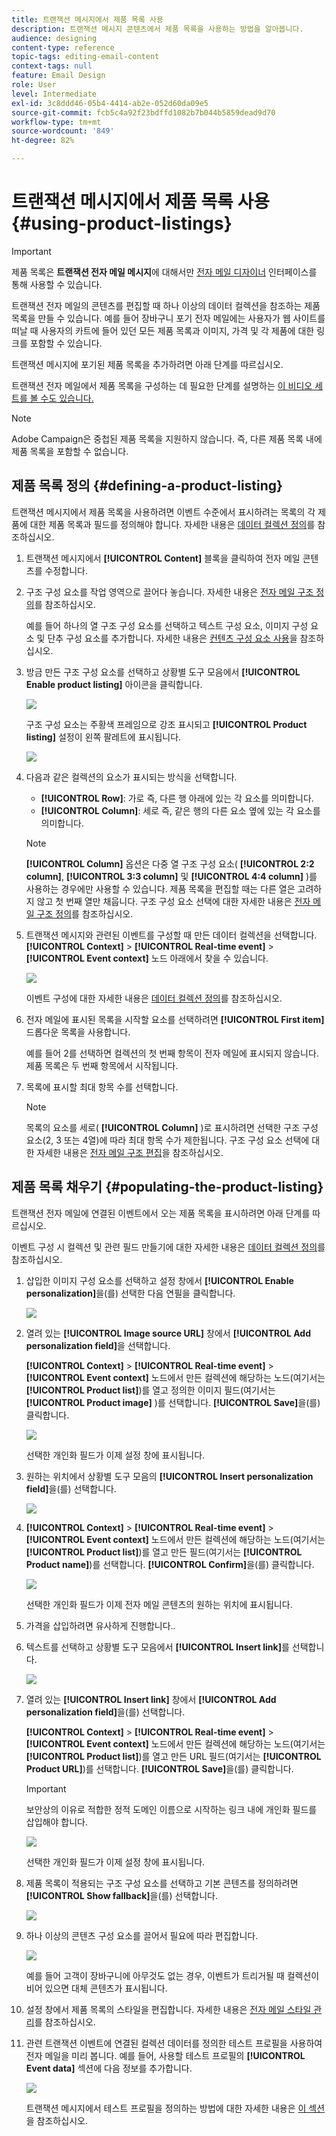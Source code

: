 ```yaml
---
title: 트랜잭션 메시지에서 제품 목록 사용
description: 트랜잭션 메시지 콘텐츠에서 제품 목록을 사용하는 방법을 알아봅니다.
audience: designing
content-type: reference
topic-tags: editing-email-content
context-tags: null
feature: Email Design
role: User
level: Intermediate
exl-id: 3c8ddd46-05b4-4414-ab2e-052d60da09e5
source-git-commit: fcb5c4a92f23bdffd1082b7b044b5859dead9d70
workflow-type: tm+mt
source-wordcount: '849'
ht-degree: 82%

---
```


# 트랜잭션 메시지에서 제품 목록 사용 {#using-product-listings}

>[!IMPORTANT]
>
>제품 목록은 **트랜잭션 전자 메일 메시지**&#x200B;에 대해서만 [전자 메일 디자이너](../../designing/using/designing-content-in-adobe-campaign.md#email-designer-interface) 인터페이스를 통해 사용할 수 있습니다.

트랜잭션 전자 메일의 콘텐츠를 편집할 때 하나 이상의 데이터 컬렉션을 참조하는 제품 목록을 만들 수 있습니다. 예를 들어 장바구니 포기 전자 메일에는 사용자가 웹 사이트를 떠날 때 사용자의 카트에 들어 있던 모든 제품 목록과 이미지, 가격 및 각 제품에 대한 링크를 포함할 수 있습니다.

트랜잭션 메시지에 포기된 제품 목록을 추가하려면 아래 단계를 따르십시오.

트랜잭션 전자 메일에서 제품 목록을 구성하는 데 필요한 단계를 설명하는 [이 비디오 세트를 볼 수도 있습니다.](https://experienceleague.adobe.com/docs/campaign-standard-learn/tutorials/designing-content/product-listings-in-transactional-email.html?lang=en#configure-product-listings-in-transactional-emails)

>[!NOTE]
>
>Adobe Campaign은 중첩된 제품 목록을 지원하지 않습니다. 즉, 다른 제품 목록 내에 제품 목록을 포함할 수 없습니다.

## 제품 목록 정의 {#defining-a-product-listing}

트랜잭션 메시지에서 제품 목록을 사용하려면 이벤트 수준에서 표시하려는 목록의 각 제품에 대한 제품 목록과 필드를 정의해야 합니다. 자세한 내용은 [데이터 컬렉션 정의](../../channels/using/configuring-transactional-event.md#defining-data-collections)를 참조하십시오.

1. 트랜잭션 메시지에서 **[!UICONTROL Content]** 블록을 클릭하여 전자 메일 콘텐츠를 수정합니다.
1. 구조 구성 요소를 작업 영역으로 끌어다 놓습니다. 자세한 내용은 [전자 메일 구조 정의](../../designing/using/designing-from-scratch.md#defining-the-email-structure)를 참조하십시오.

   예를 들어 하나의 열 구조 구성 요소를 선택하고 텍스트 구성 요소, 이미지 구성 요소 및 단추 구성 요소를 추가합니다. 자세한 내용은 [컨텐츠 구성 요소 사용](../../designing/using/designing-from-scratch.md#about-content-components)을 참조하십시오.

1. 방금 만든 구조 구성 요소를 선택하고 상황별 도구 모음에서 **[!UICONTROL Enable product listing]** 아이콘을 클릭합니다.

   ![](assets/message-center_loop_create.png)

   구조 구성 요소는 주황색 프레임으로 강조 표시되고 **[!UICONTROL Product listing]** 설정이 왼쪽 팔레트에 표시됩니다.

   ![](assets/message-center_loop_palette.png)

1. 다음과 같은 컬렉션의 요소가 표시되는 방식을 선택합니다.

   * **[!UICONTROL Row]**: 가로 즉, 다른 행 아래에 있는 각 요소를 의미합니다.
   * **[!UICONTROL Column]**: 세로 즉, 같은 행의 다른 요소 옆에 있는 각 요소를 의미합니다.

   >[!NOTE]
   >
   >**[!UICONTROL Column]** 옵션은 다중 열 구조 구성 요소( **[!UICONTROL 2:2 column]**, **[!UICONTROL 3:3 column]** 및 **[!UICONTROL 4:4 column]** )를 사용하는 경우에만 사용할 수 있습니다. 제품 목록을 편집할 때는 다른 열은 고려하지 않고 첫 번째 열만 채웁니다. 구조 구성 요소 선택에 대한 자세한 내용은 [전자 메일 구조 정의](../../designing/using/designing-from-scratch.md#defining-the-email-structure)를 참조하십시오.

1. 트랜잭션 메시지와 관련된 이벤트를 구성할 때 만든 데이터 컬렉션을 선택합니다. **[!UICONTROL Context]** > **[!UICONTROL Real-time event]** > **[!UICONTROL Event context]** 노드 아래에서 찾을 수 있습니다.

   ![](assets/message-center_loop_selection.png)

   이벤트 구성에 대한 자세한 내용은 [데이터 컬렉션 정의](../../channels/using/configuring-transactional-event.md#defining-data-collections)를 참조하십시오.

1. 전자 메일에 표시된 목록을 시작할 요소를 선택하려면 **[!UICONTROL First item]** 드롭다운 목록을 사용합니다.

   예를 들어 2를 선택하면 컬렉션의 첫 번째 항목이 전자 메일에 표시되지 않습니다. 제품 목록은 두 번째 항목에서 시작됩니다.

1. 목록에 표시할 최대 항목 수를 선택합니다.

   >[!NOTE]
   >
   >목록의 요소를 세로( **[!UICONTROL Column]** )로 표시하려면 선택한 구조 구성 요소(2, 3 또는 4열)에 따라 최대 항목 수가 제한됩니다. 구조 구성 요소 선택에 대한 자세한 내용은 [전자 메일 구조 편집](../../designing/using/designing-from-scratch.md#defining-the-email-structure)을 참조하십시오.

## 제품 목록 채우기 {#populating-the-product-listing}

트랜잭션 전자 메일에 연결된 이벤트에서 오는 제품 목록을 표시하려면 아래 단계를 따르십시오.

이벤트 구성 시 컬렉션 및 관련 필드 만들기에 대한 자세한 내용은 [데이터 컬렉션 정의](../../channels/using/configuring-transactional-event.md#defining-data-collections)를 참조하십시오.

1. 삽입한 이미지 구성 요소를 선택하고 설정 창에서 **[!UICONTROL Enable personalization]**&#x200B;을(를) 선택한 다음 연필을 클릭합니다.

   ![](assets/message-center_loop_image.png)

1. 열려 있는 **[!UICONTROL Image source URL]** 창에서 **[!UICONTROL Add personalization field]**&#x200B;을 선택합니다.

   **[!UICONTROL Context]** > **[!UICONTROL Real-time event]** > **[!UICONTROL Event context]** 노드에서 만든 컬렉션에 해당하는 노드(여기서는 **[!UICONTROL Product list]**)를 열고 정의한 이미지 필드(여기서는 **[!UICONTROL Product image]** )를 선택합니다. **[!UICONTROL Save]**&#x200B;을(를) 클릭합니다.

   ![](assets/message-center_loop_product-image.png)

   선택한 개인화 필드가 이제 설정 창에 표시됩니다.

1. 원하는 위치에서 상황별 도구 모음의 **[!UICONTROL Insert personalization field]**&#x200B;을(를) 선택합니다.

   ![](assets/message-center_loop_product.png)

1. **[!UICONTROL Context]** > **[!UICONTROL Real-time event]** > **[!UICONTROL Event context]** 노드에서 만든 컬렉션에 해당하는 노드(여기서는 **[!UICONTROL Product list]**)를 열고 만든 필드(여기서는 **[!UICONTROL Product name]**)를 선택합니다. **[!UICONTROL Confirm]**&#x200B;을(를) 클릭합니다.

   ![](assets/message-center_loop_product_node.png)

   선택한 개인화 필드가 이제 전자 메일 콘텐츠의 원하는 위치에 표시됩니다.

1. 가격을 삽입하려면 유사하게 진행합니다..
1. 텍스트를 선택하고 상황별 도구 모음에서 **[!UICONTROL Insert link]**&#x200B;를 선택합니다.

   ![](assets/message-center_loop_link_insert.png)

1. 열려 있는 **[!UICONTROL Insert link]** 창에서 **[!UICONTROL Add personalization field]**&#x200B;을(를) 선택합니다.

   **[!UICONTROL Context]** > **[!UICONTROL Real-time event]** > **[!UICONTROL Event context]** 노드에서 만든 컬렉션에 해당하는 노드(여기서는 **[!UICONTROL Product list]**)를 열고 만든 URL 필드(여기서는 **[!UICONTROL Product URL]**)를 선택합니다. **[!UICONTROL Save]**&#x200B;을(를) 클릭합니다.

   >[!IMPORTANT]
   >
   >보안상의 이유로 적합한 정적 도메인 이름으로 시작하는 링크 내에 개인화 필드를 삽입해야 합니다.

   ![](assets/message-center_loop_link_select.png)

   선택한 개인화 필드가 이제 설정 창에 표시됩니다.

1. 제품 목록이 적용되는 구조 구성 요소를 선택하고 기본 콘텐츠를 정의하려면 **[!UICONTROL Show fallback]**&#x200B;을(를) 선택합니다.

   ![](assets/message-center_loop_fallback_show.png)

1. 하나 이상의 콘텐츠 구성 요소를 끌어서 필요에 따라 편집합니다.

   ![](assets/message-center_loop_fallback.png)

   예를 들어 고객이 장바구니에 아무것도 없는 경우, 이벤트가 트리거될 때 컬렉션이 비어 있으면 대체 콘텐츠가 표시됩니다.

1. 설정 창에서 제품 목록의 스타일을 편집합니다. 자세한 내용은 [전자 메일 스타일 관리](../../designing/using/styles.md)를 참조하십시오.
1. 관련 트랜잭션 이벤트에 연결된 컬렉션 데이터를 정의한 테스트 프로필을 사용하여 전자 메일을 미리 봅니다. 예를 들어, 사용할 테스트 프로필의 **[!UICONTROL Event data]** 섹션에 다음 정보를 추가합니다.

   ![](assets/message-center_loop_test-profile_payload.png)

   트랜잭션 메시지에서 테스트 프로필을 정의하는 방법에 대한 자세한 내용은 [이 섹션](../../channels/using/testing-transactional-message.md#defining-specific-test-profile)을 참조하십시오.

